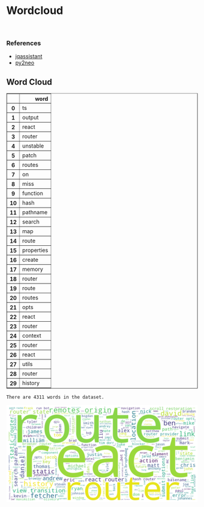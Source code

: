# Wordcloud
<br>  

### References
- [jqassistant](https://jqassistant.org)
- [py2neo](https://py2neo.org/2021.1/)





## Word Cloud




<div>
<table border="1" class="dataframe">
  <thead>
    <tr style="text-align: right;">
      <th></th>
      <th>word</th>
    </tr>
  </thead>
  <tbody>
    <tr>
      <th>0</th>
      <td>ts</td>
    </tr>
    <tr>
      <th>1</th>
      <td>output</td>
    </tr>
    <tr>
      <th>2</th>
      <td>react</td>
    </tr>
    <tr>
      <th>3</th>
      <td>router</td>
    </tr>
    <tr>
      <th>4</th>
      <td>unstable</td>
    </tr>
    <tr>
      <th>5</th>
      <td>patch</td>
    </tr>
    <tr>
      <th>6</th>
      <td>routes</td>
    </tr>
    <tr>
      <th>7</th>
      <td>on</td>
    </tr>
    <tr>
      <th>8</th>
      <td>miss</td>
    </tr>
    <tr>
      <th>9</th>
      <td>function</td>
    </tr>
    <tr>
      <th>10</th>
      <td>hash</td>
    </tr>
    <tr>
      <th>11</th>
      <td>pathname</td>
    </tr>
    <tr>
      <th>12</th>
      <td>search</td>
    </tr>
    <tr>
      <th>13</th>
      <td>map</td>
    </tr>
    <tr>
      <th>14</th>
      <td>route</td>
    </tr>
    <tr>
      <th>15</th>
      <td>properties</td>
    </tr>
    <tr>
      <th>16</th>
      <td>create</td>
    </tr>
    <tr>
      <th>17</th>
      <td>memory</td>
    </tr>
    <tr>
      <th>18</th>
      <td>router</td>
    </tr>
    <tr>
      <th>19</th>
      <td>route</td>
    </tr>
    <tr>
      <th>20</th>
      <td>routes</td>
    </tr>
    <tr>
      <th>21</th>
      <td>opts</td>
    </tr>
    <tr>
      <th>22</th>
      <td>react</td>
    </tr>
    <tr>
      <th>23</th>
      <td>router</td>
    </tr>
    <tr>
      <th>24</th>
      <td>context</td>
    </tr>
    <tr>
      <th>25</th>
      <td>router</td>
    </tr>
    <tr>
      <th>26</th>
      <td>react</td>
    </tr>
    <tr>
      <th>27</th>
      <td>utils</td>
    </tr>
    <tr>
      <th>28</th>
      <td>router</td>
    </tr>
    <tr>
      <th>29</th>
      <td>history</td>
    </tr>
  </tbody>
</table>
</div>



    There are 4311 words in the dataset.



    
![png](Wordcloud_files/Wordcloud_10_1.png)
    


